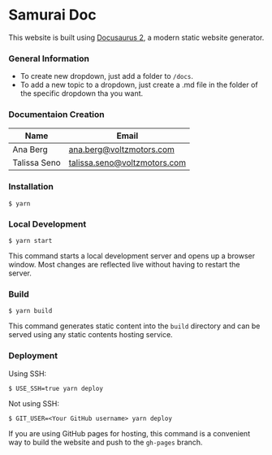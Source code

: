 # Samurai Doc

This website is built using [Docusaurus 2](https://docusaurus.io/), a modern static website generator.

### General Information

- To create new dropdown, just add a folder to `/docs`.
- To add a new topic to a dropdown, just create a .md file in the folder of the specific dropdown tha you want.

### Documentaion Creation

| Name         | Email                        |
| ------------ | ---------------------------- |
| Ana Berg     | ana.berg@voltzmotors.com     |
| Talissa Seno | talissa.seno@voltzmotors.com |

### Installation

```
$ yarn
```

### Local Development

```
$ yarn start
```

This command starts a local development server and opens up a browser window. Most changes are reflected live without having to restart the server.

### Build

```
$ yarn build
```

This command generates static content into the `build` directory and can be served using any static contents hosting service.

### Deployment

Using SSH:

```
$ USE_SSH=true yarn deploy
```

Not using SSH:

```
$ GIT_USER=<Your GitHub username> yarn deploy
```

If you are using GitHub pages for hosting, this command is a convenient way to build the website and push to the `gh-pages` branch.
